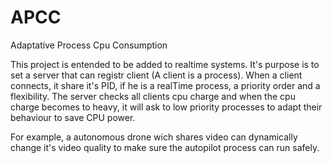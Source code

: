 # APCC
Adaptative Process Cpu Consumption

This project is entended to be added to realtime systems. It's purpose is to set a server that can registr client (A client is a process).
When a client connects, it share it's PID, if he is a realTime process, a priority order and a flexibility.
The server checks all clients cpu charge and when the cpu charge becomes to heavy, it will ask to low priority processes to adapt their behaviour to save CPU power. 

For example, a autonomous drone wich shares video can dynamically change it's video quality to make sure the autopilot process can run safely.
